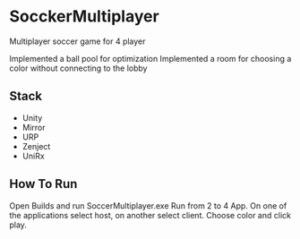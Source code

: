 # SocckerMultiplayer

Multiplayer soccer game for 4 player

Implemented a ball pool for optimization
Implemented a room for choosing a color without connecting to the lobby
## Stack

- Unity
- Mirror
- URP
- Zenject
- UniRx

## How To Run

Open Builds and run SoccerMultiplayer.exe
Run from 2 to 4 App.
On one of the applications select host, on another select client.
Choose color and click play.
